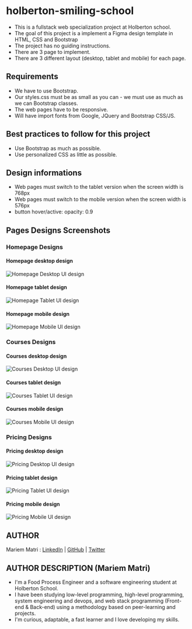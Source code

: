 # holberton-smiling-school
* This is a fullstack web specialization project at Holberton school.
* The goal of this project is a implement a Figma design template in HTML, CSS and Bootstrap
* The project has no guiding instructions.
* There are 3 page to implement.
* There are 3 different layout (desktop, tablet and mobile) for each page.

## Requirements
* We have to use Bootstrap.
* Our styles.css must be as small as you can - we must use as much as we can Bootstrap classes.
* The web pages have to be responsive.
* Will have import fonts from Google, JQuery and Bootstrap CSS/JS.

## Best practices to follow for this project
* Use Bootstrap as much as possible.
* Use personalized CSS as little as possible.

## Design informations
* Web pages must switch to the tablet version when the screen width is 768px
* Web pages must switch to the mobile version when the screen width is 576px
* button hover/active: opacity: 0.9

## Pages Designs Screenshots

### Homepage Designs
#### Homepage desktop design
![Homepage Desktop UI design](/screenshots/homepage_desktop.png)
#### Homepage tablet design
![Homepage Tablet UI design](/screenshots/homepage_tablet.png)
#### Homepage mobile design
![Homepage Mobile UI design](/screenshots/homepage_mobile.png)

### Courses Designs
#### Courses desktop design
![Courses Desktop UI design](/screenshots/courses_desktop.png)
#### Courses tablet design
![Courses Tablet UI design](/screenshots/courses_tablet.png)
#### Courses mobile design
![Courses Mobile UI design](/screenshots/courses_mobile.png)

### Pricing Designs
#### Pricing desktop design
![Pricing Desktop UI design](/screenshots/pricing_desktop.png)
#### Pricing tablet design
![Pricing Tablet UI design](/screenshots/pricing_tablet.png)
#### Pricing mobile design
![Pricing Mobile UI design](/screenshots/pricing_mobile.png)

## AUTHOR
Mariem Matri : [LinkedIn] | [GitHub] | [Twitter]

[LinkedIn]: <https://www.linkedin.com/in/mariem-matri-249620178>
[GitHub]: <https://github.com/MatriMariem>
[Twitter]: <https://twitter.com/MatriMariem>

## AUTHOR DESCRIPTION (Mariem Matri)
 - I'm a Food Process Engineer and a software engineering student at Holberton School.
  - I have been studying low-level programming, high-level
 programming, system engineering and devops, and web
 stack programming (Front-end & Back-end) using a
 methodology based on peer-learning and projects.
  - I'm curious, adaptable, a fast learner and I love developing
 my skills.
